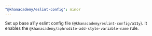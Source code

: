 ```yaml
---
"@khanacademy/eslint-config": minor
---
```


Set up base a11y eslint config file (`@khanacademy/eslint-config/a11y`). It enables the `@khanacademy/aphrodite-add-style-variable-name` rule.
